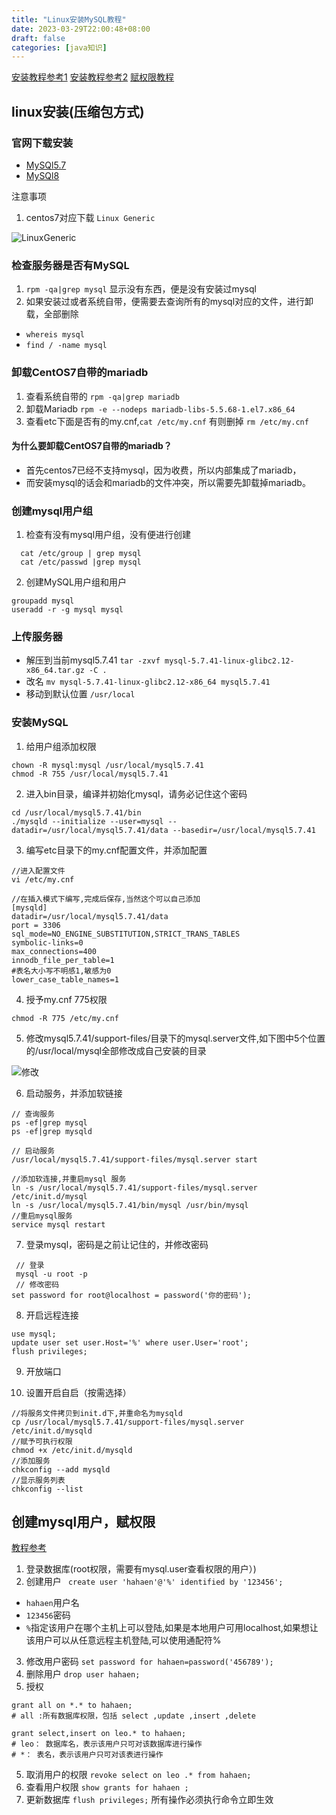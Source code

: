 ```yaml
---
title: "Linux安装MySQL教程"
date: 2023-03-29T22:00:48+08:00
draft: false
categories: [java知识]
---
```


[安装教程参考1](https://blog.csdn.net/weixin_47617417/article/details/126009268)
[安装教程参考2](https://cloud.tencent.com/developer/article/1451186)
[赋权限教程](https://www.jianshu.com/p/6cc7c1887ad2)

## linux安装(压缩包方式)

### 官网下载安装

* [MySQl5.7](https://dev.mysql.com/downloads/mysql/5.7.html)
* [MySQl8](https://dev.mysql.com/downloads/mysql/)

注意事项
1. centos7对应下载 `Linux Generic`

![LinuxGeneric](/img/安装MySQL教程/1.png)

### 检查服务器是否有MySQL

1. `rpm -qa|grep mysql` 显示没有东西，便是没有安装过mysql
2. 如果安装过或者系统自带，便需要去查询所有的mysql对应的文件，进行卸载，全部删除
*  `whereis mysql`
*  `find / -name mysql`

### 卸载CentOS7自带的mariadb

1. 查看系统自带的 `rpm -qa|grep mariadb`
2. 卸载Mariadb `rpm -e --nodeps mariadb-libs-5.5.68-1.el7.x86_64`
3. 查看etc下面是否有的my.cnf,`cat /etc/my.cnf`  有则删掉 `rm /etc/my.cnf`

#### 为什么要卸载CentOS7自带的mariadb？

* 首先centos7已经不支持mysql，因为收费，所以内部集成了mariadb，
* 而安装mysql的话会和mariadb的文件冲突，所以需要先卸载掉mariadb。

### 创建mysql用户组

1. 检查有没有mysql用户组，没有便进行创建
```shell
  cat /etc/group | grep mysql
  cat /etc/passwd |grep mysql
```
2. 创建MySQL用户组和用户
```shell
groupadd mysql
useradd -r -g mysql mysql
```

### 上传服务器

* 解压到当前mysql5.7.41 `tar -zxvf mysql-5.7.41-linux-glibc2.12-x86_64.tar.gz -C .`
* 改名 `mv mysql-5.7.41-linux-glibc2.12-x86_64 mysql5.7.41`
* 移动到默认位置 `/usr/local`

### 安装MySQL

1. 给用户组添加权限 
```shell
chown -R mysql:mysql /usr/local/mysql5.7.41
chmod -R 755 /usr/local/mysql5.7.41
```

2. 进入bin目录，编译并初始化mysql，请务必记住这个密码
```shell
cd /usr/local/mysql5.7.41/bin
./mysqld --initialize --user=mysql --datadir=/usr/local/mysql5.7.41/data --basedir=/usr/local/mysql5.7.41
```

3. 编写etc目录下的my.cnf配置文件，并添加配置
```shell
//进入配置文件
vi /etc/my.cnf
```
```shell
//在插入模式下编写,完成后保存,当然这个可以自己添加
[mysqld]
datadir=/usr/local/mysql5.7.41/data
port = 3306
sql_mode=NO_ENGINE_SUBSTITUTION,STRICT_TRANS_TABLES
symbolic-links=0
max_connections=400
innodb_file_per_table=1
#表名大小写不明感1,敏感为0
lower_case_table_names=1
```

4. 授予my.cnf 775权限
```shell
chmod -R 775 /etc/my.cnf
```

5. 修改mysql5.7.41/support-files/目录下的mysql.server文件,如下图中5个位置的/usr/local/mysql全部修改成自己安装的目录

![修改](/img/安装MySQL教程/2.png)

6. 启动服务，并添加软链接
```shell
// 查询服务
ps -ef|grep mysql
ps -ef|grep mysqld

// 启动服务
/usr/local/mysql5.7.41/support-files/mysql.server start

//添加软连接,并重启mysql 服务
ln -s /usr/local/mysql5.7.41/support-files/mysql.server /etc/init.d/mysql
ln -s /usr/local/mysql5.7.41/bin/mysql /usr/bin/mysql
//重启mysql服务
service mysql restart
```

7. 登录mysql，密码是之前让记住的，并修改密码
```shell
 // 登录
 mysql -u root -p
 // 修改密码
set password for root@localhost = password('你的密码');
```

8. 开启远程连接
```shell
use mysql;
update user set user.Host='%' where user.User='root';
flush privileges;
```

9. 开放端口

10. 设置开启自启（按需选择）
```shell
//将服务文件拷贝到init.d下,并重命名为mysqld
cp /usr/local/mysql5.7.41/support-files/mysql.server /etc/init.d/mysqld
//赋予可执行权限
chmod +x /etc/init.d/mysqld
//添加服务
chkconfig --add mysqld
//显示服务列表
chkconfig --list
```

## 创建mysql用户，赋权限

[教程参考](https://www.jianshu.com/p/6cc7c1887ad2)

1. 登录数据库(root权限，需要有mysql.user查看权限的用户）)
2. 创建用户 ` create user 'hahaen'@'%' identified by '123456';`
* `hahaen`用户名
* `123456`密码
* `%`指定该用户在哪个主机上可以登陆,如果是本地用户可用localhost,如果想让该用户可以从任意远程主机登陆,可以使用通配符%

3. 修改用户密码 `set password for hahaen=password('456789');`
4. 删除用户 `drop user hahaen;`
5. 授权
```mysql
grant all on *.* to hahaen;
# all :所有数据库权限，包括 select ,update ,insert ,delete 

grant select,insert on leo.* to hahaen;
# leo： 数据库名，表示该用户只可对该数据库进行操作
# *： 表名，表示该用户只可对该表进行操作
```
5. 取消用户的权限 `revoke select on leo .* from hahaen;`
6. 查看用户权限 `show grants for hahaen ;`
7. 更新数据库 `flush privileges;` 所有操作必须执行命令立即生效

